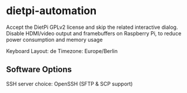 # dietpi-automation

Accept the DietPi GPLv2 license and skip the related interactive dialog.
Disable HDMI/video output and framebuffers on Raspberry Pi, to reduce power consumption and memory usage

Keyboard Layout: de
Timezone: Europe/Berlin

## Software Options
SSH server choice: OpenSSH (SFTP & SCP support)
